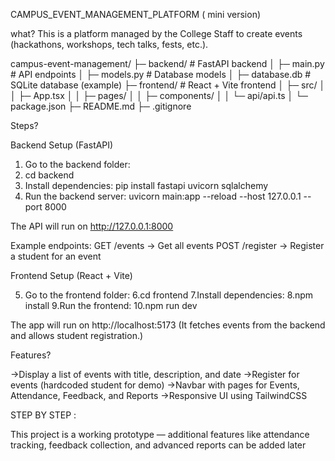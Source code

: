 CAMPUS_EVENT_MANAGEMENT_PLATFORM ( mini version)


what?
This is a platform managed by the College Staff to create events (hackathons,
workshops, tech talks, fests, etc.). 

campus-event-management/
├─ backend/ # FastAPI backend
│ ├─ main.py # API endpoints
│ ├─ models.py # Database models
│ ├─ database.db # SQLite database (example)
├─ frontend/ # React + Vite frontend
│ ├─ src/
│ │ ├─ App.tsx
│ │ ├─ pages/
│ │ ├─ components/
│ │ └─ api/api.ts
│ └─ package.json
├─ README.md
├─ .gitignore


Steps?

Backend Setup (FastAPI)

1. Go to the backend folder:
2. cd backend
3. Install dependencies: pip install fastapi uvicorn sqlalchemy
4. Run the backend server: uvicorn main:app --reload --host 127.0.0.1 --port 8000

The API will run on http://127.0.0.1:8000

Example endpoints:
GET /events → Get all events
POST /register → Register a student for an event


Frontend Setup (React + Vite)

5. Go to the frontend folder:
6.cd frontend
7.Install dependencies:
8.npm install
9.Run the frontend:
10.npm run dev

The app will run on http://localhost:5173
(It fetches events from the backend and allows student registration.)

Features?

->Display a list of events with title, description, and date
->Register for events (hardcoded student for demo)
->Navbar with pages for Events, Attendance, Feedback, and Reports
->Responsive UI using TailwindCSS

STEP BY STEP :




This project is a working prototype — additional features like attendance tracking, feedback collection, and advanced reports can be added later
